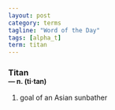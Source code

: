 ```yaml
---
layout: post
category: terms
tagline: "Word of the Day"
tags: [alpha_t]
term: titan
---
```


<h3>Titan<br/> <small>&mdash; n. (ti<span>&middot;</span>tan)</small></h3>
<p><ol><li>goal of an Asian sunbather</li>
</ol></p>
